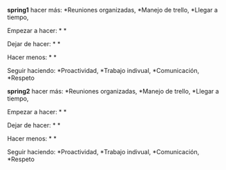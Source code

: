 **spring1**
hacer más:
*Reuniones organizadas,
*Manejo de trello,
*Llegar a tiempo,

Empezar a hacer:
*
*

Dejar de hacer:
*
*

Hacer menos:
*
*

Seguir haciendo:
*Proactividad,
*Trabajo indivual,
*Comunicación,
*Respeto 

**spring2**
hacer más:
*Reuniones organizadas,
*Manejo de trello,
*Llegar a tiempo,

Empezar a hacer:
*
*

Dejar de hacer:
*
*

Hacer menos:
*
*

Seguir haciendo:
*Proactividad,
*Trabajo indivual,
*Comunicación,
*Respeto